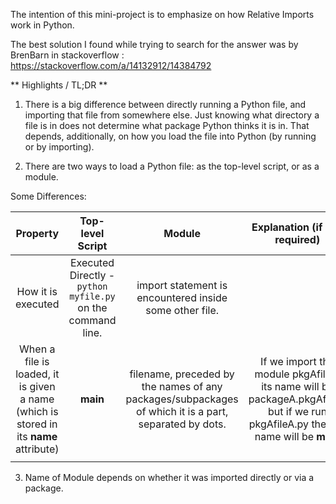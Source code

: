 The intention of this mini-project is to emphasize on how Relative Imports work in Python.

The best solution I found while trying to search for the answer was by BrenBarn in stackoverflow : https://stackoverflow.com/a/14132912/14384792

** Highlights / TL;DR **

1. There is a big difference between directly running a Python file, and importing that file from somewhere else. Just knowing what directory a file is in does not determine what package Python thinks it is in. That depends, additionally, on how you load the file into Python (by running or by importing).

2. There are two ways to load a Python file: as the top-level script, or as a module. 

Some Differences:

|                                        Property                                        |                       Top-level Script                      |                                                 Module                                                |                                                   Explanation (if any required)                                                   |
|:--------------------------------------------------------------------------------------:|:-----------------------------------------------------------:|:-----------------------------------------------------------------------------------------------------:|:---------------------------------------------------------------------------------------------------------------------------------:|
|                                   How it is executed                                   | Executed Directly - `python myfile.py` on the command line. |                        import statement is encountered inside some other file.                        |                                                                                                                                   |
| When a file is loaded, it is given a name  (which is stored in its __name__ attribute) |                           __main__                          | filename, preceded by the names of any packages/subpackages of which it is a part, separated by dots. | If we import the module pkgAfileA, its name will be packageA.pkgAfileA, but if we run pkgAfileA.py then its name will be __main__ |
|                                                                                        |                                                             |                                                                                                       |                                                                                                                                   |

3. Name of Module depends on whether it was imported directly or via a package. 
